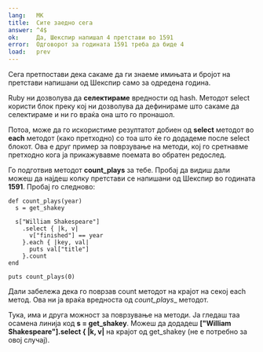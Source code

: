 ```yaml
---
lang:   MK
title:  Сите заедно сега
answer: ^4$
ok:     Да, Шекспир напишал 4 претстави во 1591
error:  Одговорот за годината 1591 треба да биде 4
load:   prev
---
```


Сега претпостави дека сакаме да ги знаеме имињата и бројот на претстави напишани
од Шекспир само за одредена година.

Ruby ни дозволува да __селектираме__ вредности од hash. Методот select користи блок преку кој
ни дозволува да дефинираме што сакаме да селектираме и ни го враќа она што го пронашол.

Потоа, може да го искористиме резултатот добиен од __select__  методот во __each__ методот (како претходно) со тоа што ќе го додадеме после select блокот. Ова е друг пример за поврзување на методи,
кој го сретнавме претходно кога ја прикажувавме поемата во обратен редослед.

Го подготвив методот __count\_plays__ за тебе. Пробај да видиш дали можеш да најдеш колку претстави
се напишани од Шекспир во годината __1591__. Пробај го следново:

    def count_plays(year)
      s = get_shakey
      
      s["William Shakespeare"]
        .select { |k, v|
          v["finished"] == year
        }.each { |key, val|
          puts val["title"]
        }.count
    end
    
    puts count_plays(0)


Дали забележа дека го поврзав count методот на крајот на секој each метод. Ова ни ја враќа
вредноста од _count\_plays__ методот.

Тука, има и друга можност за поврзување на методи. Ја гледаш таа осамена линија код __s = get_shakey__.
Можеш да додадеш __["William Shakespeare"].select { |k, v|__ на крајот од get_shakey
(не е потребно за овој случај).
